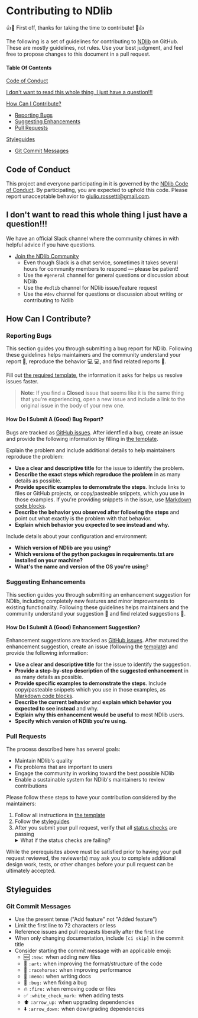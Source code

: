 # Contributing to NDlib

:+1::tada: First off, thanks for taking the time to contribute! :tada::+1:

The following is a set of guidelines for contributing to [NDlib](https://github.com/GiulioRossetti/ndlib) on GitHub. 
These are mostly guidelines, not rules. Use your best judgment, and feel free to propose changes to this document in a pull request.

#### Table Of Contents

[Code of Conduct](#code-of-conduct)

[I don't want to read this whole thing, I just have a question!!!](#i-dont-want-to-read-this-whole-thing-i-just-have-a-question)

[How Can I Contribute?](#how-can-i-contribute)
  * [Reporting Bugs](#reporting-bugs)
  * [Suggesting Enhancements](#suggesting-enhancements)
  * [Pull Requests](#pull-requests)

[Styleguides](#styleguides)
  * [Git Commit Messages](#git-commit-messages)
  
## Code of Conduct

This project and everyone participating in it is governed by the [NDlib Code of Conduct](CODE_OF_CONDUCT.md). 
By participating, you are expected to uphold this code. Please report unacceptable behavior to [giulio.rossetti@gmail.com](mailto:giulio.rossetti@gmail.com).

## I don't want to read this whole thing I just have a question!!!

We have an official Slack channel where the community chimes in with helpful advice if you have questions.

* [Join the NDlib Community](https://ndlib.slack.com/messages)
    * Even though Slack is a chat service, sometimes it takes several hours for community members to respond &mdash; please be patient!
    * Use the `#general` channel for general questions or discussion about NDlib
    * Use the `#ndlib` channel for NDlib issue/feature request
    * Use the `#dev` channel for questions or discussion about writing or contributing to Ndlib 
    
## How Can I Contribute?

### Reporting Bugs

This section guides you through submitting a bug report for NDlib. Following these guidelines helps maintainers and the community understand your report :pencil:, reproduce the behavior :computer: :computer:, and find related reports :mag_right:.

Fill out [the required template](ISSUE_TEMPLATE/bug_report.md), the information it asks for helps us resolve issues faster.

> **Note:** If you find a **Closed** issue that seems like it is the same thing that you're experiencing, open a new issue and include a link to the original issue in the body of your new one.

#### How Do I Submit A (Good) Bug Report?

Bugs are tracked as [GitHub issues](https://guides.github.com/features/issues/). 
After identfied a bug, create an issue and provide the following information by filling in [the template](ISSUE_TEMPLATE.md).

Explain the problem and include additional details to help maintainers reproduce the problem:

* **Use a clear and descriptive title** for the issue to identify the problem.
* **Describe the exact steps which reproduce the problem** in as many details as possible. 
* **Provide specific examples to demonstrate the steps**. Include links to files or GitHub projects, or copy/pasteable snippets, which you use in those examples. If you're providing snippets in the issue, use [Markdown code blocks](https://help.github.com/articles/markdown-basics/#multiple-lines).
* **Describe the behavior you observed after following the steps** and point out what exactly is the problem with that behavior.
* **Explain which behavior you expected to see instead and why.**

Include details about your configuration and environment:

* **Which version of NDlib are you using?** 
* **Which versions of the python packages in requirements.txt are installed on your machine?**
* **What's the name and version of the OS you're using**?

### Suggesting Enhancements

This section guides you through submitting an enhancement suggestion for NDlib, including completely new features and minor improvements to existing functionality. 
Following these guidelines helps maintainers and the community understand your suggestion :pencil: and find related suggestions :mag_right:.

#### How Do I Submit A (Good) Enhancement Suggestion?

Enhancement suggestions are tracked as [GitHub issues](https://guides.github.com/features/issues/). 
After matured the enhancement suggestion, create an issue (following the [template](ISSUE_TEMPLATE/feature_request.md)) and provide the following information:

* **Use a clear and descriptive title** for the issue to identify the suggestion.
* **Provide a step-by-step description of the suggested enhancement** in as many details as possible.
* **Provide specific examples to demonstrate the steps**. Include copy/pasteable snippets which you use in those examples, as [Markdown code blocks](https://help.github.com/articles/markdown-basics/#multiple-lines).
* **Describe the current behavior** and **explain which behavior you expected to see instead** and why.
* **Explain why this enhancement would be useful** to most NDlib users.
* **Specify which version of NDlib you're using.**

### Pull Requests

The process described here has several goals:

- Maintain NDlib's quality
- Fix problems that are important to users
- Engage the community in working toward the best possible NDlib
- Enable a sustainable system for NDlib's maintainers to review contributions

Please follow these steps to have your contribution considered by the maintainers:

1. Follow all instructions in [the template](PULL_REQUEST_TEMPLATE.md)
2. Follow the [styleguides](#styleguides)
3. After you submit your pull request, verify that all [status checks](https://help.github.com/articles/about-status-checks/) are passing <details><summary>What if the status checks are failing?</summary>If a status check is failing, and you believe that the failure is unrelated to your change, please leave a comment on the pull request explaining why you believe the failure is unrelated. A maintainer will re-run the status check for you. If we conclude that the failure was a false positive, then we will open an issue to track that problem with our status check suite.</details>

While the prerequisites above must be satisfied prior to having your pull request reviewed, the reviewer(s) may ask you to complete additional design work, tests, or other changes before your pull request can be ultimately accepted.

## Styleguides

### Git Commit Messages

* Use the present tense ("Add feature" not "Added feature")
* Limit the first line to 72 characters or less
* Reference issues and pull requests liberally after the first line
* When only changing documentation, include `[ci skip]` in the commit title
* Consider starting the commit message with an applicable emoji:
    * :new: `:new:` when adding new files
    * :art: `:art:` when improving the format/structure of the code
    * :racehorse: `:racehorse:` when improving performance
    * :memo: `:memo:` when writing docs
    * :bug: `:bug:` when fixing a bug
    * :fire: `:fire:` when removing code or files
    * :white_check_mark: `:white_check_mark:` when adding tests
    * :arrow_up: `:arrow_up:` when upgrading dependencies
    * :arrow_down: `:arrow_down:` when downgrading dependencies
